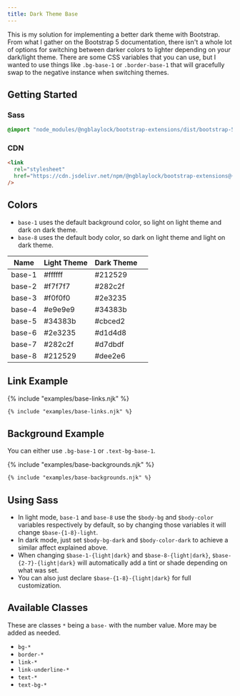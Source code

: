 ```yaml
---
title: Dark Theme Base
---
```


This is my solution for implementing a better dark theme with Bootstrap. From what I gather on the Bootstrap 5 documentation, there isn't a whole lot of options for switching between darker colors to lighter depending on your dark/light theme. There are some CSS variables that you can use, but I wanted to use things like `.bg-base-1` or `.border-base-1` that will gracefully swap to the negative instance when switching themes.

## Getting Started

### Sass

```scss
@import "node_modules/@ngblaylock/bootstrap-extensions/dist/bootstrap-5/scss/_base-color.scss";
```

### CDN

```html
<link
  rel="stylesheet"
  href="https://cdn.jsdelivr.net/npm/@ngblaylock/bootstrap-extensions@{{pkg.version}}/dist/bootstrap-5/css/base-color.min.css"
/>
```

## Colors

- `base-1` uses the default background color, so light on light theme and dark on dark theme.
- `base-8` uses the default body color, so dark on light theme and light on dark theme.

| Name   | Light Theme | Dark Theme |                                   |
| ------ | ----------- | ---------- | --------------------------------- |
| base-1 | #ffffff     | #212529    | <div class="p-2 bg-base-1"></div> |
| base-2 | #f7f7f7     | #282c2f    | <div class="p-2 bg-base-2"></div> |
| base-3 | #f0f0f0     | #2e3235    | <div class="p-2 bg-base-3"></div> |
| base-4 | #e9e9e9     | #34383b    | <div class="p-2 bg-base-4"></div> |
| base-5 | #34383b     | #cbced2    | <div class="p-2 bg-base-5"></div> |
| base-6 | #2e3235     | #d1d4d8    | <div class="p-2 bg-base-6"></div> |
| base-7 | #282c2f     | #d7dbdf    | <div class="p-2 bg-base-7"></div> |
| base-8 | #212529     | #dee2e6    | <div class="p-2 bg-base-8"></div> |

## Link Example

{% include "examples/base-links.njk" %}

```html
{% include "examples/base-links.njk" %}
```

## Background Example

You can either use `.bg-base-1` or `.text-bg-base-1`.

{% include "examples/base-backgrounds.njk" %}

```html
{% include "examples/base-backgrounds.njk" %}
```

## Using Sass

- In light mode, `base-1` and `base-8` use the `$body-bg` and `$body-color` variables respectively by default, so by changing those variables it will change `$base-{1-8}-light`.
- In dark mode, just set `$body-bg-dark` and `$body-color-dark` to achieve a similar affect explained above.
- When changing `$base-1-{light|dark}` and `$base-8-{light|dark}`, `$base-{2-7}-{light|dark}` will automatically add a tint or shade depending on what was set.
- You can also just declare `$base-{1-8}-{light|dark}` for full customization.

## Available Classes

These are classes `*` being a `base-` with the number value. More may be added as needed.

- `bg-*`
- `border-*`
- `link-*`
- `link-underline-*`
- `text-*`
- `text-bg-*`